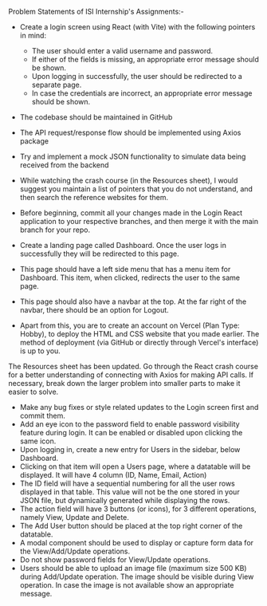 Problem Statements of ISI Internship's Assignments:-
- Create a login screen using React (with Vite) with the following pointers in mind:
    - The user should enter a valid username and password.
    - If either of the fields is missing, an appropriate error message should be shown.
    - Upon logging in successfully, the user should be redirected to a separate page.
    - In case the credentials are incorrect, an appropriate error message should be shown.
- The codebase should be maintained in GitHub
- The API request/response flow should be implemented using Axios package
- Try and implement a mock JSON functionality to simulate data being received from the backend
- While watching the crash course (in the Resources sheet), I would suggest you maintain a list of pointers that you do not understand, and then search the reference websites for them.

- Before beginning, commit all your changes made in the Login React application to your respective branches, and then merge it with the main branch for your repo.
- Create a landing page called Dashboard. Once the user logs in successfully they will be redirected to this page.
- This page should have a left side menu that has a menu item for Dashboard. This item, when clicked, redirects the user to the same page.
- This page should also have a navbar at the top. At the far right of the navbar, there should be an option for Logout.

- Apart from this, you are to create an account on Vercel (Plan Type: Hobby), to deploy the HTML and CSS website that you made earlier. The method of deployment (via GitHub or directly through Vercel's interface) is up to you.

The Resources sheet has been updated. Go through the React crash course for a better understanding of connecting with Axios for making API calls. If necessary, break down the larger problem into smaller parts to make it easier to solve.

- Make any bug fixes or style related updates to the Login screen first and commit them.
- Add an eye icon to the password field to enable password visibility feature during login. It can be enabled or disabled upon clicking the same icon.
- Upon logging in, create a new entry for Users in the sidebar, below Dashboard.
- Clicking on that item will open a Users page, where a datatable will be displayed. It will have 4 column (ID, Name, Email, Action)
- The ID field will have a sequential numbering for all the user rows displayed in that table. This value will not be the one stored in your JSON file, but dynamically generated while displaying the rows.
- The action field will have 3 buttons (or icons), for 3 different operations, namely View, Update and Delete.
- The Add User button should be placed at the top right corner of the datatable.
- A modal component should be used to display or capture form data for the View/Add/Update operations.
- Do not show password fields for View/Update operations.
- Users should be able to upload an image file (maximum size 500 KB) during Add/Update operation. The image should be visible during View operation. In case the image is not available show an appropriate message.
